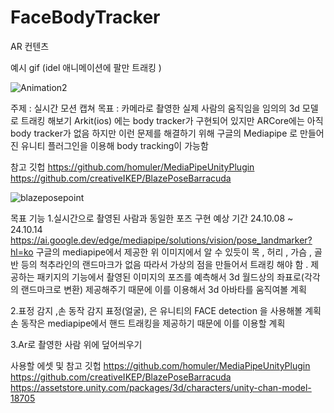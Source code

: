 # FaceBodyTracker
 AR 컨텐츠 


예시 gif (idel 애니메이션에 팔만 트래킹 )

![Animation2](https://github.com/user-attachments/assets/eec6d51d-2bdd-4c2a-ac23-7babd34f897d)

주제 : 실시간 모션 캡쳐 
목표 : 카메라로 촬영한 실제 사람의 움직임을 임의의 3d 모델로 트래킹 해보기
Arkit(ios) 에는 body tracker가 구현되어 있지만 
ARCore에는 아직 body tracker가 없음
하지만 이런 문제를 해결하기 위해 구글의 Mediapipe 로 
만들어진 유니티 플러그인을 이용해 body tracking이 가능함 

참고 깃헙
https://github.com/homuler/MediaPipeUnityPlugin
https://github.com/creativeIKEP/BlazePoseBarracuda


![blazeposepoint](https://github.com/user-attachments/assets/bd132184-7b09-4e80-a8d2-5be257c20b67)


목표 기능 
1.실시간으로 촬영된 사람과 동일한 포즈 구현
예상 기간 24.10.08 ~ 24.10.14
https://ai.google.dev/edge/mediapipe/solutions/vision/pose_landmarker?hl=ko
구글의 mediapipe에서 제공한  위 이미지에서 알 수 있듯이  목 , 허리 , 가슴 , 골반 등의 척추라인의 랜드마크가 없음 
따라서 가상의 점을 만들어서 트래킹 해야 함 .
제공하는 패키지의 기능에서 촬영된 이미지의 포즈를 예측해서
 3d 월드상의 좌표로(각각의 랜드마크로 변환) 제공해주기 때문에 
이를 이용해서 3d 아바타를 움직여볼 계획


2.표정 감지 ,손 동작 감지
표정(얼굴), 은 유니티의 FACE detection 을 사용해볼 계획
손 동작은 mediapipe에서  핸드 트래킹을 제공하기 때문에 이를 이용할 계획 


3.Ar로 촬영한 사람 위에 덮어씌우기 










사용할 에셋 및 참고 깃헙
https://github.com/homuler/MediaPipeUnityPlugin
https://github.com/creativeIKEP/BlazePoseBarracuda
https://assetstore.unity.com/packages/3d/characters/unity-chan-model-18705

